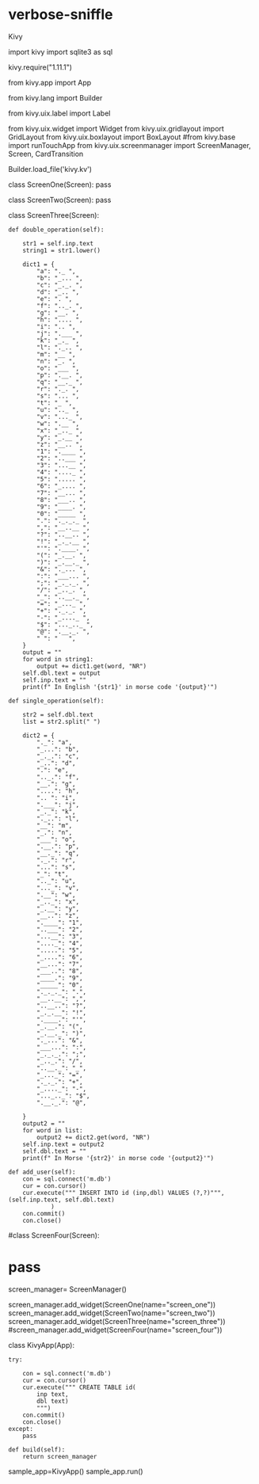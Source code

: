 # verbose-sniffle
Kivy

import kivy
import sqlite3 as sql

kivy.require("1.11.1")

from kivy.app import App

from kivy.lang import Builder

from kivy.uix.label import Label

from kivy.uix.widget import Widget
from kivy.uix.gridlayout import GridLayout
from kivy.uix.boxlayout import BoxLayout
#from kivy.base import runTouchApp
from kivy.uix.screenmanager import ScreenManager, Screen, CardTransition




Builder.load_file('kivy.kv')

class ScreenOne(Screen):
    pass

class ScreenTwo(Screen):
    pass

class ScreenThree(Screen):

    def double_operation(self):

        str1 = self.inp.text
        string1 = str1.lower()

        dict1 = {
            "a": "._ ",
            "b": "_... ",
            "c": "_._. ",
            "d": "_.. ",
            "e": ". ",
            "f": ".._. ",
            "g": "__. ",
            "h": ".... ",
            "i": ".. ",
            "j": ".___ ",
            "k": "_._ ",
            "l": "._.. ",
            "m": "__ ",
            "n": "_. ",
            "o": "___ ",
            "p": ".__. ",
            "q": "__._ ",
            "r": "._. ",
            "s": "... ",
            "t": "_ ",
            "u": ".._ ",
            "v": "..._ ",
            "w": ".__ ",
            "x": "_.._ ",
            "y": "_.__ ",
            "z": "__.. ",
            "1": ".____ ",
            "2": "..___ ",
            "3": "...__ ",
            "4": "...._ ",
            "5": "..... ",
            "6": "_.... ",
            "7": "__... ",
            "8": "___.. ",
            "9": "____. ",
            "0": "_____ ",
            ".": "._._._ ",
            ",": "__..__ ",
            "?": "..__.. ",
            "!": "_._.__ ",
            "'": ".____. ",
            "(": "_.__. ",
            ")": "_.__._ ",
            "&": "._... ",
            ":": "___... ",
            ";": "_._._. ",
            "/": "_.._. ",
            "_": "..__._ ",
            "=": "_..._ ",
            "+": "._._. ",
            "-": "_...._ ",
            "$": "..._.._ ",
            "@": ".__._. ",
            " ": "   ",
        }
        output = ""
        for word in string1:
            output += dict1.get(word, "NR")
        self.dbl.text = output
        self.inp.text = ""
        print(f" In English '{str1}' in morse code '{output}'")

    def single_operation(self):

        str2 = self.dbl.text
        list = str2.split(" ")

        dict2 = {
            "._": "a",
            "_...": "b",
            "_._.": "c",
            "_..": "d",
            ".": "e",
            ".._.": "f",
            "__.": "g",
            "....": "h",
            ".. ": "i",
            ".___": "j",
            "_._": "k",
            "._..": "l",
            "__": "m",
            "_.": "n",
            "___": "o",
            ".__.": "p",
            "__._": "q",
            "._.": "r",
            "...": "s",
            "_": "t",
            ".._": "u",
            "..._": "v",
            ".__": "w",
            "_.._": "x",
            "_.__": "y",
            "__..": "z",
            ".____": "1",
            "..___": "2",
            "...__": "3",
            "...._": "4",
            ".....": "5",
            "_....": "6",
            "__...": "7",
            "___..": "8",
            "____.": "9",
            "_____": "0",
            "._._._": ".",
            "__..__": ",",
            "..__..": "?",
            "_._.__": "!",
            ".____.": "'",
            "_.__.": "(",
            "_.__._": ")",
            "._...": "&",
            "___...": ":",
            "_._._.": ";",
            "_.._.": "/",
            "..__._": "_",
            "_..._": "=",
            "._._.": "+",
            "_...._": "-",
            "..._.._": "$",
            ".__._.": "@",

        }
        output2 = ""
        for word in list:
            output2 += dict2.get(word, "NR")
        self.inp.text = output2
        self.dbl.text = ""
        print(f" In Morse '{str2}' in morse code '{output2}'")

    def add_user(self):
        con = sql.connect('m.db')
        cur = con.cursor()
        cur.execute(""" INSERT INTO id (inp,dbl) VALUES (?,?)""", (self.inp.text, self.dbl.text)
                )
        con.commit()
        con.close()

#class ScreenFour(Screen):
 #   pass

screen_manager= ScreenManager()

screen_manager.add_widget(ScreenOne(name="screen_one"))
screen_manager.add_widget(ScreenTwo(name="screen_two"))
screen_manager.add_widget(ScreenThree(name="screen_three"))
#screen_manager.add_widget(ScreenFour(name="screen_four"))




class KivyApp(App):

    try:

        con = sql.connect('m.db')
        cur = con.cursor()
        cur.execute(""" CREATE TABLE id(
            inp text,
            dbl text)
            """)
        con.commit()
        con.close()
    except:
        pass

    def build(self):
        return screen_manager

sample_app=KivyApp()
sample_app.run()



